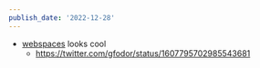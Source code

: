 ```yaml
---
publish_date: '2022-12-28'
---
```

- [webspaces](https://gfodor.medium.com/rebooting-the-web-in-3d-with-webspaces-9e58847e042c) looks cool
	- https://twitter.com/gfodor/status/1607795702985543681
